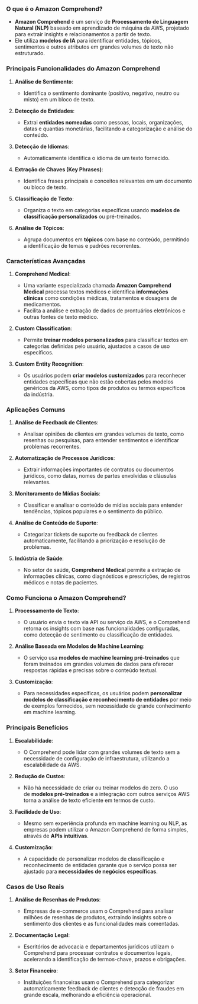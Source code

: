 ### **O que é o Amazon Comprehend?**

- **Amazon Comprehend** é um serviço de **Processamento de Linguagem Natural (NLP)** baseado em aprendizado de máquina da AWS, projetado para extrair insights e relacionamentos a partir de texto.
- Ele utiliza **modelos de IA** para identificar entidades, tópicos, sentimentos e outros atributos em grandes volumes de texto não estruturado.

### **Principais Funcionalidades do Amazon Comprehend**

1. **Análise de Sentimento**:
    
    - Identifica o sentimento dominante (positivo, negativo, neutro ou misto) em um bloco de texto.
2. **Detecção de Entidades**:
    
    - Extrai **entidades nomeadas** como pessoas, locais, organizações, datas e quantias monetárias, facilitando a categorização e análise do conteúdo.
3. **Detecção de Idiomas**:
    
    - Automaticamente identifica o idioma de um texto fornecido.
4. **Extração de Chaves (Key Phrases)**:
    
    - Identifica frases principais e conceitos relevantes em um documento ou bloco de texto.
5. **Classificação de Texto**:
    
    - Organiza o texto em categorias específicas usando **modelos de classificação personalizados** ou pré-treinados.
6. **Análise de Tópicos**:
    
    - Agrupa documentos em **tópicos** com base no conteúdo, permitindo a identificação de temas e padrões recorrentes.

### **Características Avançadas**

1. **Comprehend Medical**:
    
    - Uma variante especializada chamada **Amazon Comprehend Medical** processa textos médicos e identifica **informações clínicas** como condições médicas, tratamentos e dosagens de medicamentos.
    - Facilita a análise e extração de dados de prontuários eletrônicos e outras fontes de texto médico.
2. **Custom Classification**:
    
    - Permite **treinar modelos personalizados** para classificar textos em categorias definidas pelo usuário, ajustados a casos de uso específicos.
3. **Custom Entity Recognition**:
    
    - Os usuários podem **criar modelos customizados** para reconhecer entidades específicas que não estão cobertas pelos modelos genéricos da AWS, como tipos de produtos ou termos específicos da indústria.

### **Aplicações Comuns**

1. **Análise de Feedback de Clientes**:
    
    - Analisar opiniões de clientes em grandes volumes de texto, como resenhas ou pesquisas, para entender sentimentos e identificar problemas recorrentes.
2. **Automatização de Processos Jurídicos**:
    
    - Extrair informações importantes de contratos ou documentos jurídicos, como datas, nomes de partes envolvidas e cláusulas relevantes.
3. **Monitoramento de Mídias Sociais**:
    
    - Classificar e analisar o conteúdo de mídias sociais para entender tendências, tópicos populares e o sentimento do público.
4. **Análise de Conteúdo de Suporte**:
    
    - Categorizar tickets de suporte ou feedback de clientes automaticamente, facilitando a priorização e resolução de problemas.
5. **Indústria de Saúde**:
    
    - No setor de saúde, **Comprehend Medical** permite a extração de informações clínicas, como diagnósticos e prescrições, de registros médicos e notas de pacientes.

### **Como Funciona o Amazon Comprehend?**

1. **Processamento de Texto**:
    
    - O usuário envia o texto via API ou serviço da AWS, e o Comprehend retorna os insights com base nas funcionalidades configuradas, como detecção de sentimento ou classificação de entidades.
2. **Análise Baseada em Modelos de Machine Learning**:
    
    - O serviço usa **modelos de machine learning pré-treinados** que foram treinados em grandes volumes de dados para oferecer respostas rápidas e precisas sobre o conteúdo textual.
3. **Customização**:
    
    - Para necessidades específicas, os usuários podem **personalizar modelos de classificação e reconhecimento de entidades** por meio de exemplos fornecidos, sem necessidade de grande conhecimento em machine learning.

### **Principais Benefícios**

1. **Escalabilidade**:
    
    - O Comprehend pode lidar com grandes volumes de texto sem a necessidade de configuração de infraestrutura, utilizando a escalabilidade da AWS.
2. **Redução de Custos**:
    
    - Não há necessidade de criar ou treinar modelos do zero. O uso de **modelos pré-treinados** e a integração com outros serviços AWS torna a análise de texto eficiente em termos de custo.
3. **Facilidade de Uso**:
    
    - Mesmo sem experiência profunda em machine learning ou NLP, as empresas podem utilizar o Amazon Comprehend de forma simples, através de **APIs intuitivas**.
4. **Customização**:
    
    - A capacidade de personalizar modelos de classificação e reconhecimento de entidades garante que o serviço possa ser ajustado para **necessidades de negócios específicas**.

### **Casos de Uso Reais**

1. **Análise de Resenhas de Produtos**:
    
    - Empresas de e-commerce usam o Comprehend para analisar milhões de resenhas de produtos, extraindo insights sobre o sentimento dos clientes e as funcionalidades mais comentadas.
2. **Documentação Legal**:
    
    - Escritórios de advocacia e departamentos jurídicos utilizam o Comprehend para processar contratos e documentos legais, acelerando a identificação de termos-chave, prazos e obrigações.
3. **Setor Financeiro**:
    
    - Instituições financeiras usam o Comprehend para categorizar automaticamente feedback de clientes e detecção de fraudes em grande escala, melhorando a eficiência operacional.